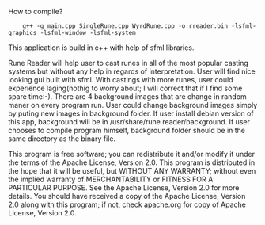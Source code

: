 How to compile?

    	g++ -g main.cpp SingleRune.cpp WyrdRune.cpp -o rreader.bin -lsfml-graphics -lsfml-window -lsfml-system

This application is build in c++ with help of sfml libraries.

Rune Reader will help user to cast runes in all of the most popular casting systems but without any help in regards of interpretation. User will find nice looking gui built with sfml. With castings with more runes, user could experience laging(nothig to worry about; I will correct that if I find some spare time:-). There are 4 background images that are change in random maner on every program run. User could change background images simply by puting new images in background folder. If user install debian version of this app, background will be in /usr/share/rune reader/background. If user chooses to compile program himself, background folder should be in the same directory as the binary file.

This program is free software; you can redistribute it and/or modify it under the terms of the Apache License, Version 2.0. 
This program is distributed in the hope that it will be useful, but WITHOUT ANY WARRANTY; without even the implied warranty of MERCHANTABILITY or FITNESS FOR A PARTICULAR PURPOSE. See the Apache License, Version 2.0 for more details.
You should have received a copy of the Apache License, Version 2.0 along with this program; if not, check apache.org for copy of Apache License, Version 2.0.
